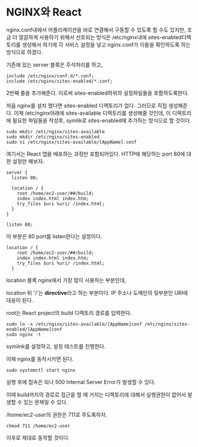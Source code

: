 # NGINX와 React

nginx.conf내에서 어플리케이션을 바로 연결해서 구동할 수 있도록 할 수도 있지만, 조금 더 깔끔하게 사용하기 위해서 선호되는 방식은
/etc/nginx내에 sites-enabled디렉토리를 생성해서 여기에 각 서비스 설정을 넣고 nginx.conf가 이들을 확인하도록 하는 방식으로 하겠다.

기존에 있는 server 블록은 주석처리를 하고,

```
include /etc/nginx/conf.d/*.conf;
include /etc/nginx/sites-enabled/*.conf;
```

2번째 줄을 추가해준다. 이로써 sites-enabled하위의 설정파일들을 포함하도록한다.

처음 nginx를 설치 했다면 sites-enabled 디렉토리가 없다. 그러므로 직접 생성해준다.
이제 /etc/nginx아래에 sites-available 디렉토리를 생성해줄 것인데, 이 디렉토리에 필요한 파일들을 작성후, symlik로 sites-enabled에 추가하는 방식으로 할 것이다.

```
sudo mkdir /etc/nginx/sites-available
sudo mkdir /etc/nginx/sites-enabled
sudo vi /etc/nginx/sites-available/[AppName].conf
```
여기서는 React 앱을 배포하는 과정만 포함되어있다.
HTTP에 해당하는 port 80에 대한 설정만 해보자.

```
server {
  listen 80;

  location / {
    root /home/ec2-user/##/build;
    index index.html index.htm;
    try_files $uri %uri/ /index.html;
  }
}
```

```
listen 80;
```
이 부분은 80 port를 listen한다는 설정이다. 

```
location / {
    root /home/ec2-user/##/build;
    index index.html index.htm;
    try_files $uri %uri/ /index.html;
  }
```
location 블록 nginx에서 가장 많이 사용하는 부분인데, 

location 뒤 '/'는 **directive**라고 하는 부분이다.
IP 주소나 도메인의 뒷부분인 URI에 대응이 된다.

root는 React project의 build 디렉토리 경로를 입력한다.

```
sudo ln -s /etc/nginx/sites-available/[AppName]conf /etc/nginx/sites-enabled/[AppName]conf
sudo nginx -t
```
symlink를 설정하고, 설정 테스트를 진행한다.

이제 nginx를 동작시키면 된다.
```
sudo systemctl start nginx
```
실행 후에 접속은 되나 500 Internal Server Error가 발생할 수 있다.

이때 build까지의 경로로 접근을 할 때 거치는 디렉토리에 대해서 실행권한이 없어서 발생할 수 있는 문제일 수 있다.

/home/ec2-user의 권한은 711로 주도록하자.
```
chmod 711 /home/ec2-user
```
이후로 제대로 동작할 것이다.